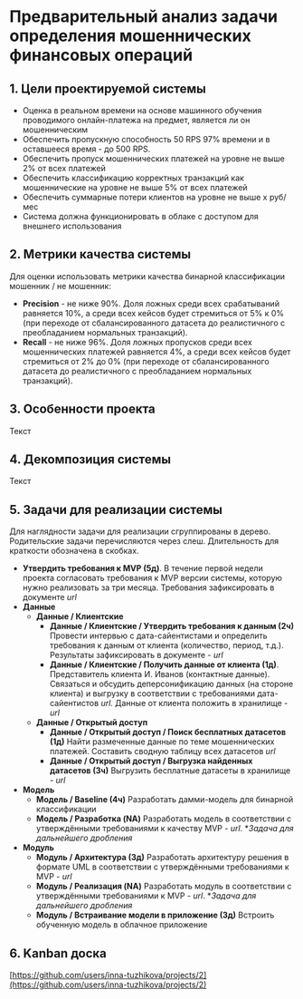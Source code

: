# Предварительный анализ задачи определения мошеннических финансовых операций

## 1. Цели проектируемой системы
 - Оценка в реальном времени на основе машинного обучения проводимого
онлайн-платежа на предмет, является ли он мошенническим
 - Обеспечить пропускную способность 50 RPS 97% времени и в оставшееся время - 
до 500 RPS.
 - Обеспечить пропуск мошеннических платежей на уровне не выше 2% от всех платежей
 - Обеспечить классификацию корректных транзакций как мошеннические на уровне не 
выше 5% от всех платежей
 - Обеспечить суммарные потери клиентов на уровне не выше x руб/мес
 - Система должна функционировать в облаке с доступом для внешнего использования

## 2. Метрики качества системы
Для оценки использовать метрики качества бинарной классификации мошенник / не мошенник:
 - **Precision** - не ниже 90%. Доля ложных среди всех срабатываний равняется 10%, 
а среди всех кейсов будет стремиться от 5% к 0% (при переходе от сбалансированного
датасета до реалистичного с преобладанием нормальных транзакций).
 - **Recall** - не ниже 96%. Доля ложных пропусков среди всех мошеннических платежей
равняется 4%, а среди всех кейсов будет стремиться от 2% до 0% (при переходе от
сбалансированного датасета до реалистичного с преобладанием нормальных транзакций).


## 3. Особенности проекта
Текст

## 4. Декомпозиция системы
Текст

## 5. Задачи для реализации системы
Для наглядности задачи для реализации сгруппированы в дерево. Родительские задачи
перечисляются через слеш. Длительность для краткости обозначена в скобках.
* **Утвердить требования к MVP (5д)**. В течение первой недели проекта 
  согласовать требования к MVP версии системы, которую нужно реализовать за три
  месяца. Требования зафиксировать в документе _url_
* **Данные**
  * **Данные / Клиентские**
    * **Данные / Клиентские / Утвердить требования к данным (2ч)** Провести интервью с
    дата-сайентистами и определить требования к данным от клиента (количество, 
    период, т.д.). Результаты зафиксировать в документе - _url_
    * **Данные / Клиентские / Получить данные от клиента (1д)**. Представитель клиента
    И. Иванов (контактные данные). Связаться и обсудить деперсонификацию данных
    (на стороне клиента) и выгрузку в соответствии с требованиями дата-сайентистов _url_.
    Данные от клиента положить в хранилище - _url_
  * **Данные / Открытый доступ**
    * **Данные / Открытый доступ / Поиск бесплатных датасетов (1д)** Найти размеченные 
    данные по теме мошеннических платежей. Составить сводную таблицу всех 
    датасетов _url_
    * **Данные / Открытый доступ / Выгрузка найденных датасетов (3ч)** Выгрузить бесплатные
    датасеты в хранилище - _url_
* **Модель**
  * **Модель / Baseline (4ч)** Разработать дамми-модель для бинарной классификации
  * **Модель / Разработка (NA)** Разработать модель в соответствии с утверждёнными
  требованиями к качеству MVP - _url_. *_Задача для дальнейшего дробления_
* **Модуль**
  * **Модуль / Архитектура (3д)** Разработать архитектуру решения в формате UML
  в соответствии с утверждёнными требованиями к MVP - _url_
  * **Модуль / Реализация (NA)** Разработать модуль в соответствии с утверждёнными
  требованиями к MVP - _url_. *_Задача для дальнейшего дробления_
  * **Модуль / Встраивание модели в приложение (3д)** Встроить обученную модель
  в облачное приложение
## 6. Kanban доска
[https://github.com/users/inna-tuzhikova/projects/2](https://github.com/users/inna-tuzhikova/projects/2)

